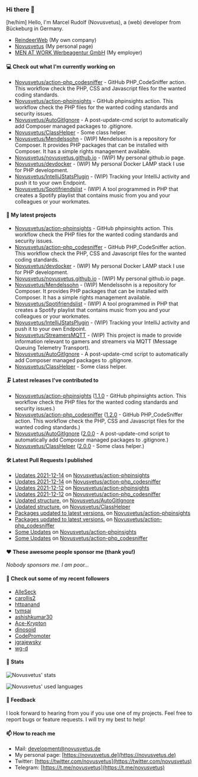 ### Hi there 👋

[he/him]
Hello, I'm Marcel Rudolf (Novusvetus), a (web) developer from Bückeburg in Germany.

* [ReindeerWeb](https://reindeer-web.de) (My own company)
* [Novusvetus](https://novusvetus.de) (My personal page)
* [MEN AT WORK Werbeagentur GmbH](https://www.men-at-work.de/) (My employer)

#### 💻 Check out what I'm currently working on

- [Novusvetus/action-php_codesniffer](https://github.com/Novusvetus/action-php_codesniffer) - GitHub PHP_CodeSniffer action. This workflow check the PHP, CSS and Javascript files for the wanted coding standards.
- [Novusvetus/action-phpinsights](https://github.com/Novusvetus/action-phpinsights) - GitHub phpinsights action. This workflow check the PHP files for the wanted coding standards and security issues.
- [Novusvetus/AutoGitIgnore](https://github.com/Novusvetus/AutoGitIgnore) - A post-update-cmd script to automatically add Composer managed packages to .gitignore.
- [Novusvetus/ClassHelper](https://github.com/Novusvetus/ClassHelper) - Some class helper.
- [Novusvetus/Mendelssohn](https://github.com/Novusvetus/Mendelssohn) - (WIP) Mendelssohn is a repository for Composer. It provides PHP packages that can be installed with Composer. It has a simple rights management available.
- [Novusvetus/novusvetus.github.io](https://github.com/Novusvetus/novusvetus.github.io) - (WIP) My personal github.io page.
- [Novusvetus/devdocker](https://github.com/Novusvetus/devdocker) - (WIP) My personal Docker LAMP stack I use for PHP development.
- [Novusvetus/IntelliJStatsPlugin](https://github.com/Novusvetus/IntelliJStatsPlugin) - (WIP) Tracking your IntelliJ activity and push it to your own Endpoint.
- [Novusvetus/Spotifriendslist](https://github.com/Novusvetus/Spotifriendslist) - (WIP) A tool programmed in PHP that creates a Spotify playlist that contains music from you and your colleagues or your workmates.

#### 🐣 My latest projects

- [Novusvetus/action-phpinsights](https://github.com/Novusvetus/action-phpinsights) - GitHub phpinsights action. This workflow check the PHP files for the wanted coding standards and security issues.
- [Novusvetus/action-php_codesniffer](https://github.com/Novusvetus/action-php_codesniffer) - GitHub PHP_CodeSniffer action. This workflow check the PHP, CSS and Javascript files for the wanted coding standards.
- [Novusvetus/devdocker](https://github.com/Novusvetus/devdocker) - (WIP) My personal Docker LAMP stack I use for PHP development.
- [Novusvetus/novusvetus.github.io](https://github.com/Novusvetus/novusvetus.github.io) - (WIP) My personal github.io page.
- [Novusvetus/Mendelssohn](https://github.com/Novusvetus/Mendelssohn) - (WIP) Mendelssohn is a repository for Composer. It provides PHP packages that can be installed with Composer. It has a simple rights management available.
- [Novusvetus/Spotifriendslist](https://github.com/Novusvetus/Spotifriendslist) - (WIP) A tool programmed in PHP that creates a Spotify playlist that contains music from you and your colleagues or your workmates.
- [Novusvetus/IntelliJStatsPlugin](https://github.com/Novusvetus/IntelliJStatsPlugin) - (WIP) Tracking your IntelliJ activity and push it to your own Endpoint.
- [Novusvetus/StreamersMQTT](https://github.com/Novusvetus/StreamersMQTT) - (WIP) This project is made to provide information relevant to gamers and streamers via MQTT (Message Queuing Telemetry Transport).
- [Novusvetus/AutoGitIgnore](https://github.com/Novusvetus/AutoGitIgnore) - A post-update-cmd script to automatically add Composer managed packages to .gitignore.
- [Novusvetus/ClassHelper](https://github.com/Novusvetus/ClassHelper) - Some class helper.

#### 🗜 Latest releases I've contributed to

- [Novusvetus/action-phpinsights](https://github.com/Novusvetus/action-phpinsights) ([1.1.0](https://github.com/Novusvetus/action-phpinsights/releases/tag/1.1.0) - GitHub phpinsights action. This workflow check the PHP files for the wanted coding standards and security issues.)
- [Novusvetus/action-php_codesniffer](https://github.com/Novusvetus/action-php_codesniffer) ([1.2.0](https://github.com/Novusvetus/action-php_codesniffer/releases/tag/1.2.0) - GitHub PHP_CodeSniffer action. This workflow check the PHP, CSS and Javascript files for the wanted coding standards.)
- [Novusvetus/AutoGitIgnore](https://github.com/Novusvetus/AutoGitIgnore) ([2.0.0](https://github.com/Novusvetus/AutoGitIgnore/releases/tag/2.0.0) - A post-update-cmd script to automatically add Composer managed packages to .gitignore.)
- [Novusvetus/ClassHelper](https://github.com/Novusvetus/ClassHelper) ([2.0.0](https://github.com/Novusvetus/ClassHelper/releases/tag/2.0.0) - Some class helper.)

#### 🛠 Latest Pull Requests I published

- [Updates 2021-12-14](https://github.com/Novusvetus/action-phpinsights/pull/64) on [Novusvetus/action-phpinsights](https://github.com/Novusvetus/action-phpinsights)
- [Updates 2021-12-14](https://github.com/Novusvetus/action-php_codesniffer/pull/120) on [Novusvetus/action-php_codesniffer](https://github.com/Novusvetus/action-php_codesniffer)
- [Updates 2021-12-12](https://github.com/Novusvetus/action-phpinsights/pull/60) on [Novusvetus/action-phpinsights](https://github.com/Novusvetus/action-phpinsights)
- [Updates 2021-12-12](https://github.com/Novusvetus/action-php_codesniffer/pull/116) on [Novusvetus/action-php_codesniffer](https://github.com/Novusvetus/action-php_codesniffer)
- [Updated structure.](https://github.com/Novusvetus/AutoGitIgnore/pull/5) on [Novusvetus/AutoGitIgnore](https://github.com/Novusvetus/AutoGitIgnore)
- [Updated structure.](https://github.com/Novusvetus/ClassHelper/pull/5) on [Novusvetus/ClassHelper](https://github.com/Novusvetus/ClassHelper)
- [Packages updated to latest versions.](https://github.com/Novusvetus/action-phpinsights/pull/56) on [Novusvetus/action-phpinsights](https://github.com/Novusvetus/action-phpinsights)
- [Packages updated to latest versions.](https://github.com/Novusvetus/action-php_codesniffer/pull/112) on [Novusvetus/action-php_codesniffer](https://github.com/Novusvetus/action-php_codesniffer)
- [Some Updates](https://github.com/Novusvetus/action-phpinsights/pull/48) on [Novusvetus/action-phpinsights](https://github.com/Novusvetus/action-phpinsights)
- [Some Updates](https://github.com/Novusvetus/action-php_codesniffer/pull/104) on [Novusvetus/action-php_codesniffer](https://github.com/Novusvetus/action-php_codesniffer)

#### ❤️ These awesome people sponsor me (thank you!)

_Nobody sponsors me. I am poor..._

#### 👯 Check out some of my recent followers

- [AlleSeck](https://github.com/AlleSeck)
- [carollis2](https://github.com/carollis2)
- [httpanand](https://github.com/httpanand)
- [tymsai](https://github.com/tymsai)
- [ashishkumar30](https://github.com/ashishkumar30)
- [Ace-Krypton](https://github.com/Ace-Krypton)
- [dinosoid](https://github.com/dinosoid)
- [CodePromoter](https://github.com/CodePromoter)
- [jgrajewsky](https://github.com/jgrajewsky)
- [wg-d](https://github.com/wg-d)

#### 🎢 Stats

![Novusvetus' stats](https://github-readme-stats.vercel.app/api?username=novusvetus&show_icons=true&count_private=true)

![Novusvetus' used languages](https://github-readme-stats.vercel.app/api/top-langs?username=novusvetus&layout=compact)

#### 💬 Feedback
I look forward to hearing from you if you use one of my projects. Feel free to report bugs or feature requests.
I will try my best to help!

#### 📫 How to reach me

- Mail: [development@novusvetus.de](mailto:development@novusvetus.de)
- My personal page: [https://novusvetus.de](https://novusvetus.de)
- Twitter: [https://twitter.com/novusvetus](https://twitter.com/novusvetus)
- Telegram: [https://t.me/novusvetus](https://t.me/novusvetus)
